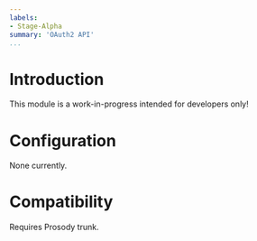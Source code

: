 ```yaml
---
labels:
- Stage-Alpha
summary: 'OAuth2 API'
...
```


Introduction
============

This module is a work-in-progress intended for developers only!

Configuration
=============

None currently.

Compatibility
=============

Requires Prosody trunk.
